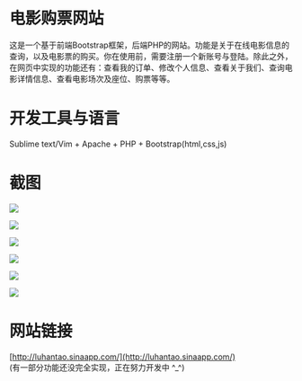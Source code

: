 电影购票网站
==============
这是一个基于前端Bootstrap框架，后端PHP的网站。功能是关于在线电影信息的查询，以及电影票的购买。你在使用前，需要注册一个新账号与登陆。除此之外，在网页中实现的功能还有：查看我的订单、修改个人信息、查看关于我们、查询电影详情信息、查看电影场次及座位、购票等等。


开发工具与语言
==============
Sublime text/Vim + Apache + PHP + Bootstrap(html,css,js)   


截图
==============
![](https://raw.githubusercontent.com/luhantao/movieDemo/master/WebRoot/screenshots/screenshot1.jpg)

![](https://raw.githubusercontent.com/luhantao/movieDemo/master/WebRoot/screenshots/screenshot2.jpg)

![](https://raw.githubusercontent.com/luhantao/movieDemo/master/WebRoot/screenshots/screenshot3.jpg)

![](https://raw.githubusercontent.com/luhantao/movieDemo/master/WebRoot/screenshots/screenshot4.jpg)

![](https://raw.githubusercontent.com/luhantao/movieDemo/master/WebRoot/screenshots/screenshot5.jpg)

![](https://raw.githubusercontent.com/luhantao/movieDemo/master/WebRoot/screenshots/screenshot6.jpg)

网站链接
==============
[http://luhantao.sinaapp.com/](http://luhantao.sinaapp.com/)<br />
(有一部分功能还没完全实现，正在努力开发中 ^_^)
